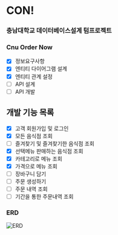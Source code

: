 # CON!

### 충남대학교 데이터베이스설계 텀프로젝트
### Cnu Order Now

- [x] 정보요구사항
- [x] 엔티티 다이어그램 설계
- [x] 엔티티 관계 설정
- [ ] API 설계
- [ ] API 개발

## 개발 기능 목록

- [x] 고객 회원가입 및 로그인
- [x] 모든 음식점 조회
- [ ] 즐겨찾기 및 즐겨찾기한 음식점 조회
- [x] 선택메뉴 판매하는 음식점 조회
- [x] 카테고리로 메뉴 조회
- [x] 가격으로 메뉴 조회
- [ ] 장바구니 담기
- [ ] 주문 생성하기
- [ ] 주문 내역 조회
- [ ] 기간을 통한 주문내역 조회

### ERD
![ERD](https://github.com/yunjunghun0116/codetree-TILs/assets/76200940/03f34c51-d350-4561-8d15-705f3b01b1c9)
